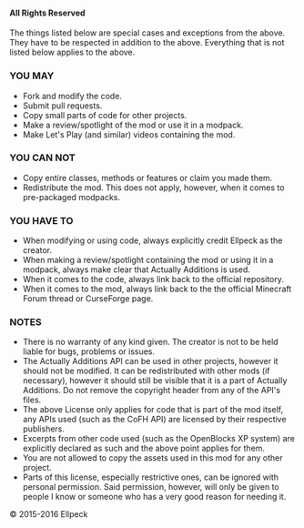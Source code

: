 #### All Rights Reserved

The things listed below are special cases and exceptions from the above. They have to be respected in addition to the above.
Everything that is not listed below applies to the above.

### YOU MAY
* Fork and modify the code.
* Submit pull requests.
* Copy small parts of code for other projects.
* Make a review/spotlight of the mod or use it in a modpack.
* Make Let's Play (and similar) videos containing the mod.

### YOU CAN NOT
* Copy entire classes, methods or features or claim you made them.
* Redistribute the mod. This does not apply, however, when it comes to pre-packaged modpacks.

### YOU HAVE TO
* When modifying or using code, always explicitly credit Ellpeck as the creator.
* When making a review/spotlight containing the mod or using it in a modpack, always make clear that Actually Additions is used.
* When it comes to the code, always link back to the official repository.
* When it comes to the mod, always link back to the the official Minecraft Forum thread or CurseForge page.

### NOTES

* There is no warranty of any kind given. The creator is not to be held liable for bugs, problems or issues.
* The Actually Additions API can be used in other projects, however it should not be modified. It can be redistributed with other mods (if necessary), however it should still be visible that it is a part of Actually Additions. Do not remove the copyright header from any of the API's files.
* The above License only applies for code that is part of the mod itself, any APIs used (such as the CoFH API) are licensed by their respective publishers.
* Excerpts from other code used (such as the OpenBlocks XP system) are explicitly declared as such and the above point applies for them.
* You are not allowed to copy the assets used in this mod for any other project.
* Parts of this license, especially restrictive ones, can be ignored with personal permission. Said permission, however, will only be given to people I know or someone who has a very good reason for needing it.

© 2015-2016 Ellpeck